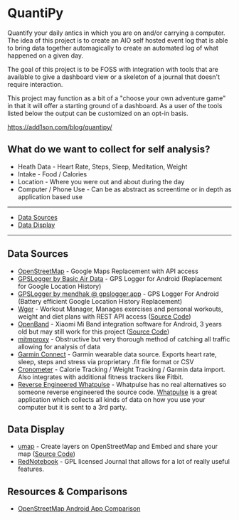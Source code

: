 # QuantiPy

Quantify your daily antics in which you are on and/or carrying a computer. The idea of this project is to create an AIO self hosted event log that is able to bring data together automagically to create an automated log of what happened on a given day. 

The goal of this project is to be FOSS with integration with tools that are available to give a dashboard view or a skeleton of a journal that doesn't require interaction.

This project may function as a bit of a "choose your own adventure game" in that it will offer a starting ground of a dashboard. As a user of the tools listed below the output can be customized on an opt-in basis.

https://add1son.com/blog/quantipy/

## What do we want to collect for self analysis?
* Heath Data - Heart Rate, Steps, Sleep, Meditation, Weight
* Intake - Food / Calories
* Location - Where you were out and about during the day 
* Computer / Phone Use - Can be as abstract as screentime or in depth as application based use 

--------------------
  - [Data Sources](#datasources)
  - [Data Display](#datadisplay)
-----------------------------------------------------------------------------

## Data Sources
 * [OpenStreetMap](https://www.openstreetmap.org) - Google Maps Replacement with API access
 * [GPSLogger by Basic Air Data](https://github.com/BasicAirData/GPSLogger) - GPS Logger for Android (Replacement for Google Location History)
 * [GPSLogger by mendhak @ gpslogger.app](https://github.com/mendhak/gpslogger) - GPS Logger For Android (Battery efficient Google Location History Replacement)
 * [Wger](https://wger.de/en/dashboard) - Workout Manager, Manages exercises and personal workouts, weight and diet plans with REST API access ([Source Code](https://github.com/wger-project/wger))
 * [OpenBand](https://github.com/UgoRaffaele/xiaomi-miband-android) - Xiaomi Mi Band integration software for Android, 3 years old but may still work for this project ([Source Code](https://github.com/UgoRaffaele/xiaomi-miband-android))
 * [mitmproxy](https://blog.heckel.xyz/2013/07/01/how-to-use-mitmproxy-to-read-and-modify-https-traffic-of-your-phone/) - Obstructive but very thorough method of catching all traffic allowing for analysis of data
 * [Garmin Connect](https://connect.garmin.com/) - Garmin wearable data source. Exports heart rate, sleep, steps and stress via proprietary .fit file format or CSV 
 * [Cronometer](https://cronometer.com) - Calorie Tracking / Weight Tracking / Garmin data import. Also integrates with additional fitness trackers like Fitbit.
 * [Reverse Engineered Whatpulse](https://github.com/sim642/whatpulse) - Whatpulse has no real alternatives so someone reverse engineered the source code. [Whatpulse](https://whatpulse.org) is a great application which collects all kinds of data on how you use your computer but it is sent to a 3rd party.
## Data Display
 * [umap](https://umap.openstreetmap.fr/en/) - Create layers on OpenStreetMap and Embed and share your map ([Source Code](https://github.com/umap-project/umap))
 * [RedNotebook](https://rednotebook.sourceforge.io/) - GPL licensed Journal that allows for a lot of really useful features. 
## Resources & Comparisons 
* [OpenStreetMap Android App Comparison](https://wiki.openstreetmap.org/wiki/Comparison_of_Android_applications)
